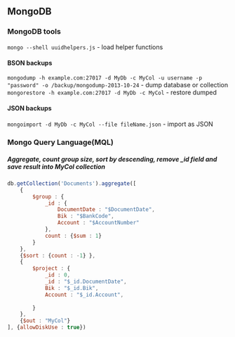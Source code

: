 ## MongoDB
### MongoDB tools

`mongo --shell uuidhelpers.js` - load helper functions

#### BSON backups
`mongodump -h example.com:27017 -d MyDb -c MyCol -u username -p "password" -o /backup/mongodump-2013-10-24` - dump database or collection  
`mongorestore -h example.com:27017 -d MyDb -c MyCol` - restore dumped  

#### JSON backups
`mongoimport -d MyDb -c MyCol --file fileName.json` - import as JSON


### Mongo Query Language(MQL)

##### Aggregate, count group size, sort by descending, remove _id field and save result into MyCol collection
```javascript
db.getCollection('Documents').aggregate([
    {
        $group : {
            _id : {
                DocumentDate : "$DocumentDate",
                Bik : "$BankCode",
                Account : "$AccountNumber"
            },
            count : {$sum : 1}
        }
    },
    {$sort : {count : -1} },
    {
        $project : {
            _id : 0,
            _id : "$_id.DocumentDate",
            Bik : "$_id.Bik",
            Account : "$_id.Account",
            
        }
    },
    {$out : "MyCol"}
], {allowDiskUse : true})
```
